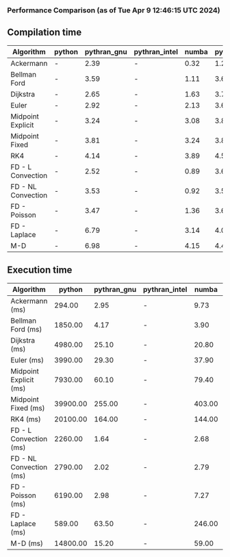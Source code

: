 ### Performance Comparison (as of Tue Apr  9 12:46:15 UTC 2024)
## Compilation time
Algorithm                 | python                    | pythran_gnu               | pythran_intel             | numba                     | pyccel_fortran_gnu        | pyccel_c_gnu              | pyccel_fortran_intel      | pyccel_c_intel           
------------------------- | ------------------------- | ------------------------- | ------------------------- | ------------------------- | ------------------------- | ------------------------- | ------------------------- | -------------------------
Ackermann                 | -                         | 2.39                      | -                         | 0.32                      | 1.26                      | 1.22                      | 1.33                      | 1.32                     
Bellman Ford              | -                         | 3.59                      | -                         | 1.11                      | 3.63                      | 3.91                      | 3.72                      | 4.36                     
Dijkstra                  | -                         | 2.65                      | -                         | 1.63                      | 3.70                      | 3.89                      | 3.82                      | 4.42                     
Euler                     | -                         | 2.92                      | -                         | 2.13                      | 3.63                      | 3.94                      | 3.75                      | 4.38                     
Midpoint Explicit         | -                         | 3.24                      | -                         | 3.08                      | 3.85                      | 4.20                      | 4.05                      | 4.70                     
Midpoint Fixed            | -                         | 3.81                      | -                         | 3.24                      | 3.89                      | 4.26                      | 4.07                      | 4.74                     
RK4                       | -                         | 4.14                      | -                         | 3.89                      | 4.50                      | 4.80                      | 4.64                      | 5.42                     
FD - L Convection         | -                         | 2.52                      | -                         | 0.89                      | 3.62                      | 3.89                      | 3.75                      | 4.40                     
FD - NL Convection        | -                         | 3.53                      | -                         | 0.92                      | 3.57                      | 3.90                      | 3.79                      | 4.35                     
FD - Poisson              | -                         | 3.47                      | -                         | 1.36                      | 3.69                      | 4.00                      | 4.21                      | 4.33                     
FD - Laplace              | -                         | 6.79                      | -                         | 3.14                      | 4.01                      | 4.32                      | 4.25                      | 4.87                     
M-D                       | -                         | 6.98                      | -                         | 4.15                      | 4.42                      | 4.57                      | 4.70                      | 5.39                     

## Execution time
Algorithm                 | python                    | pythran_gnu               | pythran_intel             | numba                     | pyccel_fortran_gnu        | pyccel_c_gnu              | pyccel_fortran_intel      | pyccel_c_intel           
------------------------- | ------------------------- | ------------------------- | ------------------------- | ------------------------- | ------------------------- | ------------------------- | ------------------------- | -------------------------
Ackermann (ms)            | 294.00                    | 2.95                      | -                         | 9.73                      | 1.50                      | 1.50                      | 8.42                      | 3.92                     
Bellman Ford (ms)         | 1850.00                   | 4.17                      | -                         | 3.90                      | 2.96                      | 6.01                      | 4.42                      | 18.40                    
Dijkstra (ms)             | 4980.00                   | 25.10                     | -                         | 20.80                     | 19.90                     | 31.40                     | 24.30                     | 22.10                    
Euler (ms)                | 3990.00                   | 29.30                     | -                         | 37.90                     | 16.00                     | 144.00                    | 14.10                     | 128.00                   
Midpoint Explicit (ms)    | 7930.00                   | 60.10                     | -                         | 79.40                     | 22.80                     | 282.00                    | 15.90                     | 254.00                   
Midpoint Fixed (ms)       | 39900.00                  | 255.00                    | -                         | 403.00                    | 74.60                     | 1400.00                   | 59.20                     | 1240.00                  
RK4 (ms)                  | 20100.00                  | 164.00                    | -                         | 144.00                    | 35.90                     | 485.00                    | 39.20                     | 408.00                   
FD - L Convection (ms)    | 2260.00                   | 1.64                      | -                         | 2.68                      | 1.46                      | 1.84                      | 1.51                      | 3.68                     
FD - NL Convection (ms)   | 2790.00                   | 2.02                      | -                         | 2.79                      | 1.79                      | 2.19                      | 1.40                      | 3.74                     
FD - Poisson (ms)         | 6190.00                   | 2.98                      | -                         | 7.27                      | 2.79                      | 3.82                      | 2.65                      | 7.08                     
FD - Laplace (ms)         | 589.00                    | 63.50                     | -                         | 246.00                    | 58.00                     | 257.00                    | 63.20                     | 334.00                   
M-D (ms)                  | 14800.00                  | 15.20                     | -                         | 59.00                     | 53.90                     | 59.10                     | 80.80                     | 62.40                    
